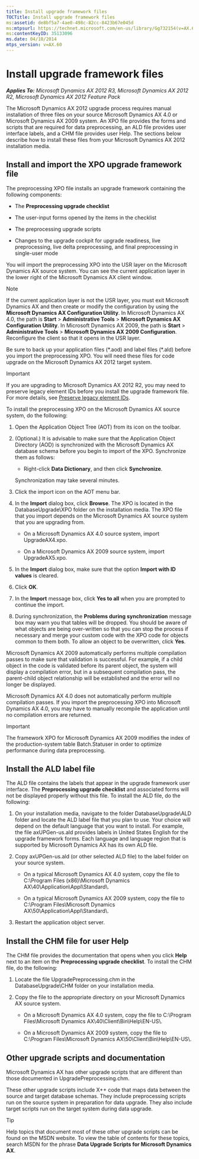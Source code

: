 ```yaml
---
title: Install upgrade framework files
TOCTitle: Install upgrade framework files
ms:assetid: de8bf5a7-4ae0-498c-82cc-8423b67e045d
ms:mtpsurl: https://technet.microsoft.com/en-us/library/Gg732154(v=AX.60)
ms:contentKeyID: 35133096
ms.date: 04/18/2014
mtps_version: v=AX.60
---
```


# Install upgrade framework files 


_**Applies To:** Microsoft Dynamics AX 2012 R3, Microsoft Dynamics AX 2012 R2, Microsoft Dynamics AX 2012 Feature Pack_

The Microsoft Dynamics AX 2012 upgrade process requires manual installation of three files on your source Microsoft Dynamics AX 4.0 or Microsoft Dynamics AX 2009 system. An XPO file provides the forms and scripts that are required for data preprocessing, an ALD file provides user interface labels, and a CHM file provides user Help. The sections below describe how to install these files from your Microsoft Dynamics AX 2012 installation media.

## Install and import the XPO upgrade framework file

The preprocessing XPO file installs an upgrade framework containing the following components:

  - The **Preprocessing upgrade checklist**

  - The user-input forms opened by the items in the checklist

  - The preprocessing upgrade scripts

  - Changes to the upgrade cockpit for upgrade readiness, live preprocessing, live delta preprocessing, and final preprocessing in single-user mode

You will import the preprocessing XPO into the USR layer on the Microsoft Dynamics AX source system. You can see the current application layer in the lower right of the Microsoft Dynamics AX client window.


> [!NOTE]
> <P>If the current application layer is not the USR layer, you must exit Microsoft Dynamics AX and then create or modify the configuration by using the <STRONG>Microsoft Dynamics AX Configuration Utility</STRONG>. In Microsoft Dynamics AX 4.0, the path is <STRONG>Start</STRONG> &gt; <STRONG>Administrative Tools</STRONG> &gt; <STRONG>Microsoft Dynamics AX Configuration Utility</STRONG>. In Microsoft Dynamics AX 2009, the path is <STRONG>Start</STRONG> &gt; <STRONG>Administrative Tools</STRONG> &gt; <STRONG>Microsoft Dynamics AX 2009 Configuration</STRONG>. Reconfigure the client so that it opens in the USR layer.</P>



Be sure to back up your application files (\*.aod) and label files (\*.ald) before you import the preprocessing XPO. You will need these files for code upgrade on the Microsoft Dynamics AX 2012 target system.


> [!IMPORTANT]
> <P>If you are upgrading to Microsoft Dynamics AX 2012 R2, you may need to preserve legacy element IDs before you install the upgrade framework file. For more details, see <A href="preserve-legacy-element-ids.md">Preserve legacy element IDs</A>.</P>



To install the preprocessing XPO on the Microsoft Dynamics AX source system, do the following:

1.  Open the Application Object Tree (AOT) from its icon on the toolbar.

2.  (Optional.) It is advisable to make sure that the Application Object Directory (AOD) is synchronized with the Microsoft Dynamics AX database schema before you begin to import of the XPO. Synchronize them as follows:
    
      - Right-click **Data Dictionary**, and then click **Synchronize**.
    
    Synchronization may take several minutes.

3.  Click the import icon on the AOT menu bar.

4.  In the **Import** dialog box, click **Browse**. The XPO is located in the DatabaseUpgrade\\XPO folder on the installation media. The XPO file that you import depends on the Microsoft Dynamics AX source system that you are upgrading from.
    
      - On a Microsoft Dynamics AX 4.0 source system, import UpgradeAX4.xpo.
    
      - On a Microsoft Dynamics AX 2009 source system, import UpgradeAX5.xpo.

5.  In the **Import** dialog box, make sure that the option **Import with ID values** is cleared.

6.  Click **OK**.

7.  In the **Import** message box, click **Yes to all** when you are prompted to continue the import.

8.  During synchronization, the **Problems during synchronization** message box may warn you that tables will be dropped. You should be aware of what objects are being over-written so that you can stop the process if necessary and merge your custom code with the XPO code for objects common to them both. To allow an object to be overwritten, click **Yes**.

Microsoft Dynamics AX 2009 automatically performs multiple compilation passes to make sure that validation is successful. For example, if a child object in the code is validated before its parent object, the system will display a compilation error, but in a subsequent compilation pass, the parent-child object relationship will be established and the error will no longer be displayed.

Microsoft Dynamics AX 4.0 does not automatically perform multiple compilation passes. If you import the preprocessing XPO into Microsoft Dynamics AX 4.0, you may have to manually recompile the application until no compilation errors are returned.


> [!IMPORTANT]
> <P>The framework XPO for Microsoft Dynamics AX 2009 modifies the index of the production-system table Batch.Statuser in order to optimize performance during data preprocessing.</P>



## Install the ALD label file

The ALD file contains the labels that appear in the upgrade framework user interface. The **Preprocessing upgrade checklist** and associated forms will not be displayed properly without this file. To install the ALD file, do the following:

1.  On your installation media, navigate to the folder DatabaseUpgrade\\ALD folder and locate the ALD label file that you plan to use. Your choice will depend on the default language that you want to install. For example, the file axUPGen-us.ald provides labels in United States English for the upgrade framework forms. Each language and language region that is supported by Microsoft Dynamics AX has its own ALD file.

2.  Copy axUPGen-us.ald (or other selected ALD file) to the label folder on your source system.
    
      - On a typical Microsoft Dynamics AX 4.0 system, copy the file to C:\\Program Files (x86)\\Microsoft Dynamics AX\\40\\Application\\Appl\\Standard\\.
    
      - On a typical Microsoft Dynamics AX 2009 system, copy the file to C:\\Program Files\\Microsoft Dynamics AX\\50\\Application\\Appl\\Standard\\.

3.  Restart the application object server.

## Install the CHM file for user Help

The CHM file provides the documentation that opens when you click **Help** next to an item on the **Preprocessing upgrade checklist**. To install the CHM file, do the following:

1.  Locate the file UpgradePreprocessing.chm in the DatabaseUpgrade\\CHM folder on your installation media.

2.  Copy the file to the appropriate directory on your Microsoft Dynamics AX source system.
    
      - On a Microsoft Dynamics AX 4.0 system, copy the file to C:\\Program Files\\Microsoft Dynamics AX\\40\\Client\\Bin\\Help\\EN-US\\.
    
      - On a Microsoft Dynamics AX 2009 system, copy the file to C:\\Program Files\\Microsoft Dynamics AX\\50\\Client\\Bin\\Help\\EN-US\\.

## Other upgrade scripts and documentation

Microsoft Dynamics AX has other upgrade scripts that are different than those documented in UpgradePreprocessing.chm.

These other upgrade scripts include X++ code that maps data between the source and target database schemas. They include preprocessing scripts run on the source system in preparation for data upgrade. They also include target scripts run on the target system during data upgrade.


> [!TIP]
> <P>Help topics that document most of these other upgrade scripts can be found on the MSDN website. To view the table of contents for these topics, search MSDN for the phrase <STRONG>Data Upgrade Scripts for Microsoft Dynamics AX</STRONG>.</P>


  


